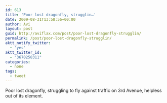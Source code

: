```yaml
---
id: 613
title: 'Poor lost dragonfly, strugglin…'
date: 2009-08-31T13:58:56+00:00
author: Avi
layout: post
guid: http://aviflax.com/post/poor-lost-dragonfly-strugglin/
permalink: /post/poor-lost-dragonfly-strugglin/
aktt_notify_twitter:
  - 'yes'
aktt_twitter_id:
  - "3670258311"
categories:
  - none
tags:
  - tweet
---
```

Poor lost dragonfly, struggling to fly against traffic on 3rd Avenue, helpless out of its element.